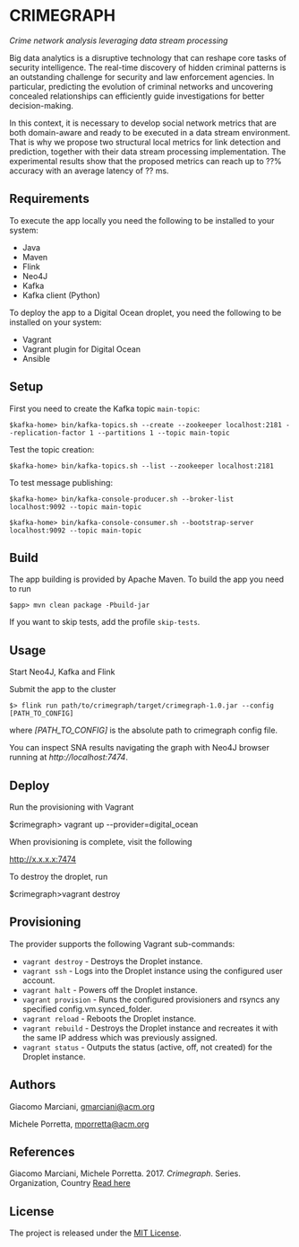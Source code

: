 # CRIMEGRAPH

*Crime network analysis leveraging data stream processing*

Big data analytics is a disruptive technology that can reshape core tasks of security intelligence.
The real-time discovery of hidden criminal patterns is an outstanding challenge for security and law enforcement agencies.
In particular, predicting the evolution of criminal networks and uncovering concealed relationships can efficiently guide investigations for better decision-making.

In this context, it is necessary to develop social network metrics that are both domain-aware and ready to be executed in a data stream environment.
That is why we propose two structural local metrics for link detection and prediction, together with their data stream processing implementation.
The experimental results show that the proposed metrics can reach up to ??\% accuracy with an average latency of ?? ms.

## Requirements
To execute the app locally you need the following to be installed to your system:

* Java
* Maven
* Flink
* Neo4J
* Kafka
* Kafka client (Python)

To deploy the app to a Digital Ocean droplet, you need the following to be installed on your system:
* Vagrant
* Vagrant plugin for Digital Ocean
* Ansible

## Setup
First you need to create the Kafka topic `main-topic`:

    $kafka-home> bin/kafka-topics.sh --create --zookeeper localhost:2181 --replication-factor 1 --partitions 1 --topic main-topic

Test the topic creation:

    $kafka-home> bin/kafka-topics.sh --list --zookeeper localhost:2181

To test message publishing:

    $kafka-home> bin/kafka-console-producer.sh --broker-list localhost:9092 --topic main-topic

    $kafka-home> bin/kafka-console-consumer.sh --bootstrap-server localhost:9092 --topic main-topic


## Build
The app building is provided by Apache Maven. To build the app you need to run

    $app> mvn clean package -Pbuild-jar

If you want to skip tests, add the profile `skip-tests`.


## Usage
Start Neo4J, Kafka and Flink

Submit the app to the cluster

    $> flink run path/to/crimegraph/target/crimegraph-1.0.jar --config [PATH_TO_CONFIG]

where *[PATH_TO_CONFIG]* is the absolute path to crimegraph config file.

You can inspect SNA results navigating the graph with Neo4J browser running at *http://localhost:7474*.

## Deploy
Run the provisioning with Vagrant

  $crimegraph> vagrant up --provider=digital_ocean

When provisioning is complete, visit the following

  http://x.x.x.x:7474

To destroy the droplet, run

  $crimegraph>vagrant destroy

## Provisioning
The provider supports the following Vagrant sub-commands:

* `vagrant destroy` - Destroys the Droplet instance.
* `vagrant ssh` - Logs into the Droplet instance using the configured user account.
* `vagrant halt` - Powers off the Droplet instance.
* `vagrant provision` - Runs the configured provisioners and rsyncs any specified config.vm.synced_folder.
* `vagrant reload` - Reboots the Droplet instance.
* `vagrant rebuild` - Destroys the Droplet instance and recreates it with the same IP address which was previously assigned.
* `vagrant status` - Outputs the status (active, off, not created) for the Droplet instance.


## Authors
Giacomo Marciani, [gmarciani@acm.org](mailto:gmarciani@acm.org)

Michele Porretta, [mporretta@acm.org](mailto:mporretta@acm.org)


## References
Giacomo Marciani, Michele Porretta. 2017. *Crimegraph*. Series. Organization, Country [Read here](https://gmarciani.com)


## License
The project is released under the [MIT License](https://opensource.org/licenses/MIT).
